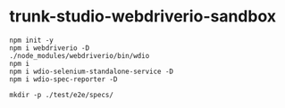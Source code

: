 # trunk-studio-webdriverio-sandbox

```
npm init -y
npm i webdriverio -D
./node_modules/webdriverio/bin/wdio
npm i
npm i wdio-selenium-standalone-service -D
npm i wdio-spec-reporter -D

mkdir -p ./test/e2e/specs/
```
